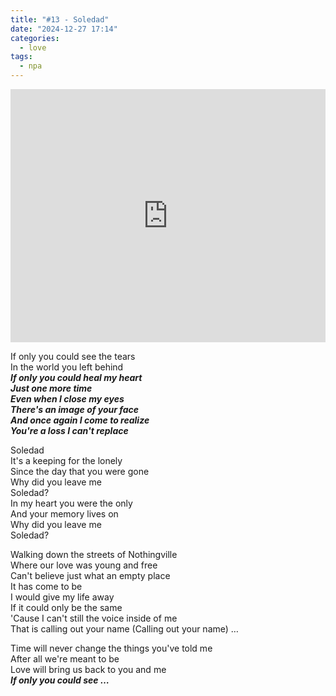 ```yaml
---
title: "#13 - Soledad"
date: "2024-12-27 17:14"
categories:
  - love
tags:
  - npa
---
```


<iframe
  src="https://www.youtube.com/embed/FQaid7WMr4g?si=tAHW7oyaFlN_jZs4"
  style="overflow:hidden; width:100%; height:405px" frameborder="0"
  allow="accelerometer; autoplay; clipboard-write; encrypted-media; gyroscope; picture-in-picture" allowfullscreen>
</iframe>

If only you could see the tears \
In the world you left behind \
**_If only you could heal my heart \
Just one more time \
Even when I close my eyes \
There's an image of your face \
And once again I come to realize \
You're a loss I can't replace_**

Soledad \
It's a keeping for the lonely \
Since the day that you were gone \
Why did you leave me \
Soledad? \
In my heart you were the only \
And your memory lives on \
Why did you leave me \
Soledad?

Walking down the streets of Nothingville \
Where our love was young and free \
Can't believe just what an empty place \
It has come to be \
I would give my life away \
If it could only be the same \
'Cause I can't still the voice inside of me \
That is calling out your name (Calling out your name) …

Time will never change the things you've told me \
After all we're meant to be \
Love will bring us back to you and me \
**_If only you could see …_**
